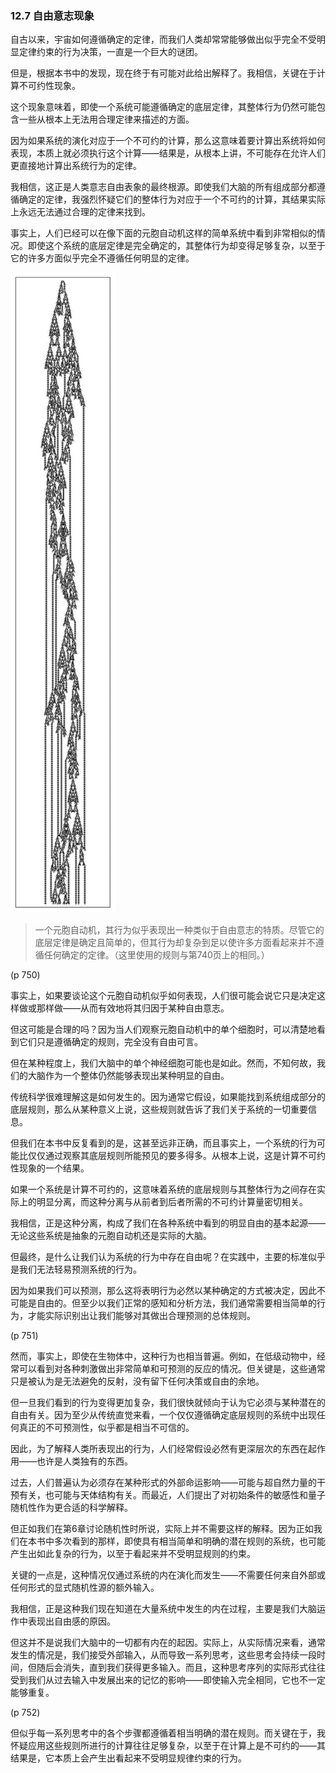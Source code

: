 ### 12.7  自由意志现象

自古以来，宇宙如何遵循确定的定律，而我们人类却常常能够做出似乎完全不受明显定律约束的行为决策，一直是一个巨大的谜团。

但是，根据本书中的发现，现在终于有可能对此给出解释了。我相信，关键在于计算不可约性现象。

这个现象意味着，即使一个系统可能遵循确定的底层定律，其整体行为仍然可能包含一些从根本上无法用合理定律来描述的方面。

因为如果系统的演化对应于一个不可约的计算，那么这意味着要计算出系统将如何表现，本质上就必须执行这个计算——结果是，从根本上讲，不可能存在允许人们更直接地计算出系统行为的定律。

我相信，这正是人类意志自由表象的最终根源。即使我们大脑的所有组成部分都遵循确定的定律，我强烈怀疑它们的整体行为对应于一个不可约的计算，其结果实际上永远无法通过合理的定律来找到。

事实上，人们已经可以在像下面的元胞自动机这样的简单系统中看到非常相似的情况。即使这个系统的底层定律是完全确定的，其整体行为却变得足够复杂，以至于它的许多方面似乎完全不遵循任何明显的定律。

![](assets/p750.png)

>一个元胞自动机，其行为似乎表现出一种类似于自由意志的特质。尽管它的底层定律是确定且简单的，但其行为却复杂到足以使许多方面看起来并不遵循任何确定的定律。（这里使用的规则与第740页上的相同。）

(p 750)

事实上，如果要谈论这个元胞自动机似乎如何表现，人们很可能会说它只是决定这样做或那样做——从而有效地将其归因于某种自由意志。

但这可能是合理的吗？因为当人们观察元胞自动机中的单个细胞时，可以清楚地看到它们只是遵循确定的规则，完全没有自由可言。

但在某种程度上，我们大脑中的单个神经细胞可能也是如此。然而，不知何故，我们的大脑作为一个整体仍然能够表现出某种明显的自由。

传统科学很难理解这是如何发生的。因为通常它假设，如果能找到系统组成部分的底层规则，那么从某种意义上说，这些规则就告诉了我们关于系统的一切重要信息。

但我们在本书中反复看到的是，这甚至远非正确，而且事实上，一个系统的行为可能比仅仅通过观察其底层规则所能预见的要多得多。从根本上说，这是计算不可约性现象的一个结果。

如果一个系统是计算不可约的，这意味着系统的底层规则与其整体行为之间存在实际上的明显分离，而这种分离与从前者到后者所需的不可约计算量密切相关。

我相信，正是这种分离，构成了我们在各种系统中看到的明显自由的基本起源——无论这些系统是抽象的元胞自动机还是实际的大脑。

但最终，是什么让我们认为系统的行为中存在自由呢？在实践中，主要的标准似乎是我们无法轻易预测系统的行为。

因为如果我们可以预测，那么这将表明行为必然以某种确定的方式被决定，因此不可能是自由的。但至少以我们正常的感知和分析方法，我们通常需要相当简单的行为，才能实际识别出让我们能够对其做出合理预测的总体规则。

(p 751)

然而，事实上，即使在生物体中，这种行为也相当普遍。例如，在低级动物中，经常可以看到对各种刺激做出非常简单和可预测的反应的情况。但关键是，这些通常只是被认为是无法避免的反射，没有留下任何决策或自由的余地。

但一旦我们看到的行为变得更加复杂，我们很快就倾向于认为它必须与某种潜在的自由有关。因为至少从传统直觉来看，一个仅仅遵循确定底层规则的系统中出现任何真正的不可预测性，似乎都是相当不可信的。

因此，为了解释人类所表现出的行为，人们经常假设必然有更深层次的东西在起作用——也许是人类独有的东西。

过去，人们普遍认为必须存在某种形式的外部命运影响——可能与超自然力量的干预有关，也可能与天体结构有关。而最近，人们提出了对初始条件的敏感性和量子随机性作为更合适的科学解释。

但正如我们在第6章讨论随机性时所说，实际上并不需要这样的解释。因为正如我们在本书中多次看到的那样，即使具有相当简单和明确的潜在规则的系统，也可能产生出如此复杂的行为，以至于看起来并不受明显规则的约束。

关键的一点是，这种情况仅通过系统的内在演化而发生——不需要任何来自外部或任何形式的显式随机性源的额外输入。

我相信，正是这种我们现在知道在大量系统中发生的内在过程，主要是我们大脑运作中表现出自由感的原因。

但这并不是说我们大脑中的一切都有内在的起因。实际上，从实际情况来看，通常发生的情况是，我们接受外部输入，从而导致一系列思考，这些思考会持续一段时间，但随后会消失，直到我们获得更多输入。而且，这种思考序列的实际形式往往受到我们从过去输入中发展出来的记忆的影响——即使输入完全相同，它也不一定能够重复。

(p 752)

但似乎每一系列思考中的各个步骤都遵循着相当明确的潜在规则。而关键在于，我怀疑应用这些规则所进行的计算往往足够复杂，以至于在计算上是不可约的——其结果是，它本质上会产生出看起来不受明显规律约束的行为。

